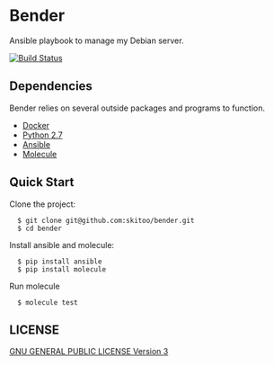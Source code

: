 # Bender

Ansible playbook to manage my Debian server.

[![Build Status](https://travis-ci.org/skitoo/bender.svg?branch=master)](https://travis-ci.org/skitoo/bender)

## Dependencies

Bender relies on several outside packages and programs to function.

* [Docker](https://docker.com)
* [Python 2.7](https://python.org)
* [Ansible](https://ansible.com)
* [Molecule](http://molecule.readthedocs.org)

## Quick Start

Clone the project:

```
  $ git clone git@github.com:skitoo/bender.git
  $ cd bender
```

Install ansible and molecule:

```
  $ pip install ansible
  $ pip install molecule
```

Run molecule

```
  $ molecule test
```

## LICENSE

[GNU GENERAL PUBLIC LICENSE Version 3](http://www.gnu.org/licenses/gpl-3.0.txt)
